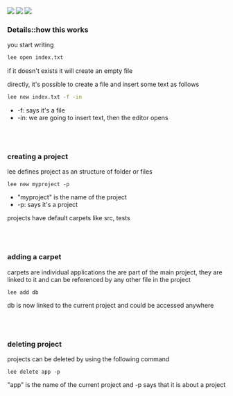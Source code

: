 <div>
  <img src="https://img.shields.io/github/last-commit/nahuelmol/rusteditor"/>
  <img src="https://img.shields.io/github/languages/code-size/nahuelmol/rusteditor"/>
  <img src="https://img.shields.io/github/languages/top/nahuelmol/rusteditor"/>
</div>

### **Details::how this works**

you start writing

```cmd
lee open index.txt
```

if it doesn't exists it will create an empty file

directly, it's possible to create a file and insert some text as follows

```cmd
lee new index.txt -f -in
```

* -f: says it's a file
* -in: we are going to insert text, then the editor opens

<br>
<br>

### creating a project

lee defines project as an structure of folder or files

```
lee new myproject -p
``` 
* "myproject" is the name of the project
* -p: says it's a project

projects have default carpets like src, tests

<br>
<br>

### adding a carpet

carpets are individual applications the are part of the main project, they are linked to it and can be referenced by any other file in the project

```
lee add db
```

db is now linked to the current project and could be accessed anywhere

<br>
<br>

### deleting project

projects can be deleted by using the following command

```
lee delete app -p
```

"app" is the name of the current project and -p says that it is about a project
